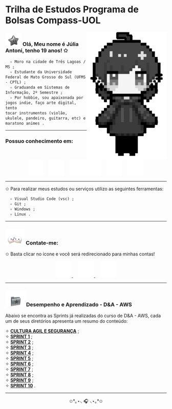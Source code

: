 # Trilha de Estudos Programa de Bolsas Compass-UOL

<img src="Images_Readme/me in pixel.gif" min-width="200px" max-width="200px" width="250px" align="right">


### <img src="Images_Readme/img2.png" width="50" height="40"> Olá, Meu nome é **Júlia Antoni**, tenho 19 anos! ✩ <img >

      ✧ Moro na cidade de Três Lagoas / MS ;
      ✧ Estudante da Universidade Federal de Mato Grosso do Sul (UFMS - CPTL) ;
      ✧ Graduanda em Sistemas de Informação, 2º Semestre ;
      ✧ Por hobbie, sou apaixonada por jogos indie, faço arte digital, tento 
    tocar instrumentos (violão, ukulele, pandeiro, guitarra, etc) e maratono animes .

---

### Possuo conhecimento em:

&nbsp;

<div align="center">
    <img src="Images_Readme/c icon.png" width="45" height="50">&nbsp; &nbsp;
    <img src="Images_Readme/python icon.png" width="50" height="50">&nbsp; &nbsp;
    <img src="Images_Readme/sql icon.png" width="100" height="50">&nbsp; &nbsp;
    <img src="Images_Readme/html icon.png" width="50" height="50">&nbsp; &nbsp;
    <img src="Images_Readme/css icon.png" width="50" height="50">
</div>

---

✩ Para realizar meus estudos ou serviços utilizo as seguintes ferramentas:

      ✧ Visual Studio Code (vsc) ;
      ✧ Git ;
      ✧ Windows ;
      ✧ Linux .

---

### <img src="Images_Readme/img3.png" width="60" height="50"> Contate-me: 

✩ Basta clicar no ícone e você será redirecionado para minhas contas!

<div align="center">
    <a href="https://www.instagram.com/juliaantonii/?hl=pt">
        <img src="Images_Readme/instagram icon.png" width="50" height="50">
    </a>&nbsp; &nbsp;
    <a href="mailto:juliaantonisaab@gmail.com">
        <img src="Images_Readme/gmail icon.png" width="50" height="50">
    </a>&nbsp; &nbsp;
    <a href="https://www.linkedin.com/in/j%C3%BAlia-antoni/">
        <img src="Images_Readme/linkedin icon.png" width="50" height="50">
    </a>
</div>

---

### <img src="Images_Readme/img4.png" width="65" height="50">Desempenho e Aprendizado - D&A - AWS
Abaixo se encontra as Sprints já realizadas do curso de D&A - AWS, cada um de seus diretórios apresenta um resumo do conteúdo:

✧ [**CULTURA AGIL E SEGURANÇA**](<SPRINT0/CULTURA AGIL E SEGURANÇA.md>) ;\
✧ [**SPRINT 1**](SPRINT1/SPRINT1.md) ;\
✧ [**SPRINT 2**](SPRINT2/SPRINT2.md) ;\
✧ [**SPRINT 3**](SPRINT3/SPRINT3.md) ;\
✧ [**SPRINT 4**](SPRINT4/SPRINT4.md) ;\
✧ [**SPRINT 5**](SPRINT5/SPRINT5.md) ;\
✧ [**SPRINT 6**](SPRINT6/SPRINT6.md) ;\
✧ [**SPRINT 7**](SPRINT7/SPRINT7.md) ;\
✧ [**SPRINT 8**](SPRINT8/SPRINT8.md) ;\
✧ [**SPRINT 9**](SPRINT9/SPRINT9.md) ;\
✧ [**SPRINT 10**](SPRINT10/SPRINT10.md) .

---

<div align="center">
      
✩°｡⋆⸜ 🎧 ⸜⋆｡°✩

</div>
